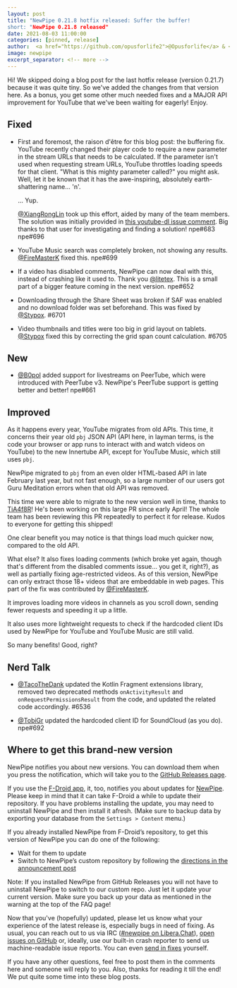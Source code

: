 ```yaml
---
layout: post
title: "NewPipe 0.21.8 hotfix released: Suffer the buffer!
short: "NewPipe 0.21.8 released"
date: 2021-08-03 11:00:00 
categories: [pinned, release]
author:  <a href="https://github.com/opusforlife2">@Opusforlife</a> & <a href="https://github.com/poolitzer">@Poolitzer</a>
image: newpipe
excerpt_separator: <!-- more -->
---
```


Hi! We skipped doing a blog post for the last hotfix release (version 0.21.7) because it was quite tiny. So we've added the changes from that version here. As a bonus, you get some other much needed fixes and a MAJOR API improvement for YouTube that we've been waiting for eagerly! Enjoy.

<!-- more -->

## Fixed

- First and foremost, the raison d'être for this blog post: the buffering fix. YouTube recently changed their player code to require a new parameter in the stream URLs that needs to be calculated. If the parameter isn't used when requesting stream URLs, YouTube throttles loading speeds for that client. "What is this mighty parameter called?" you might ask. Well, let it be known that it has the awe-inspiring, absolutely earth-shattering name... 'n'.

    ... Yup.

    [@XiangRongLin](https://github.com/XiangRongLin) took up this effort, aided by many of the team members. The solution was initially provided in [this youtube-dl issue comment](https://github.com/ytdl-org/youtube-dl/issues/29326#issuecomment-865985377). Big thanks to that user for investigating and finding a solution! npe#683 npe#696

- YouTube Music search was completely broken, not showing any results. [@FireMasterK](https://github.com/FireMasterK) fixed this. npe#699

- If a video has disabled comments, NewPipe can now deal with this, instead of crashing like it used to. Thank you [@litetex](https://github.com/litetex). This is a small part of a bigger feature coming in the next version. npe#652

- Downloading through the Share Sheet was broken if SAF was enabled and no download folder was set beforehand. This was fixed by [@Stypox](https://github.com/Stypox). #6701

- Video thumbnails and titles were too big in grid layout on tablets. [@Stypox](https://github.com/Stypox) fixed this by correcting the grid span count calculation. #6705

## New

- [@B0pol](https://github.com/B0pol) added support for livestreams on PeerTube, which were introduced with PeerTube v3. NewPipe's PeerTube support is getting better and better! npe#661

## Improved

As it happens every year, YouTube migrates from old APIs. This time, it concerns their year old `pbj` JSON API (API here, in layman terms, is the code your browser or app runs to interact with and watch videos on YouTube) to the new Innertube API, except for YouTube Music, which still uses `pbj`.

NewPipe migrated to `pbj` from an even older HTML-based API in late February last year, but not fast enough, so a large number of our users got Guru Meditation errors when that old API was removed.

This time we were able to migrate to the new version well in time, thanks to [TiA4f8R](https://github.com/TiA4f8R)! He's been working on this large PR since early April! The whole team has been reviewing this PR repeatedly to perfect it for release. Kudos to everyone for getting this shipped!

One clear benefit you may notice is that things load much quicker now, compared to the old API.

What else? It also fixes loading comments (which broke yet again, though that's different from the disabled comments issue... you get it, right?), as well as partially fixing age-restricted videos. As of this version, NewPipe can only extract those 18+ videos that are embeddable in web pages. This part of the fix was contributed by [@FireMasterK](https://github.com/FireMasterK).

It improves loading more videos in channels as you scroll down, sending fewer requests and speeding it up a little.

It also uses more lightweight requests to check if the hardcoded client IDs used by NewPipe for YouTube and YouTube Music are still valid.

So many benefits! Good, right?

## Nerd Talk

- [@TacoTheDank](https://github.com/TacoTheDank) updated the Kotlin Fragment extensions library, removed two deprecated methods `onActivityResult` and `onRequestPermissionsResult` from the code, and updated the related code accordingly. #6536

- [@TobiGr](https://github.com/TobiGr) updated the hardcoded client ID for SoundCloud (as you do). npe#692

## Where to get this brand-new version

NewPipe notifies you about new versions. You can download them when you press the notification, which will take you to the [GitHub Releases page](https://github.com/TeamNewPipe/NewPipe/releases).

If you use the [F-Droid app](https://f-droid.org/), it, too, notifies you about updates for [NewPipe](https://f-droid.org/packages/org.schabi.newpipe/).
Please keep in mind that it can take F-Droid a while to update their repository. If you have problems installing the update, you may need to uninstall NewPipe and then install it afresh. (Make sure to backup data by exporting your database from the `Settings > Content` menu.)

If you already installed NewPipe from F-Droid’s repository, to get this version of NewPipe you can do one of the following:

* Wait for them to update
* Switch to NewPipe’s custom repository by following the [directions in the announcement post](https://newpipe.net/blog/announcement/f-droid/pinned/f-droid-repo/)

Note: If you installed NewPipe from GitHub Releases you will not have to uninstall NewPipe to switch to our custom repo. Just let it update your current version.
Make sure you back up your data as mentioned in the warning at the top of the FAQ page!

Now that you've (hopefully) updated, please let us know what your experience of the latest release is, especially bugs in need of fixing. As usual, you can reach out to us via IRC ([#newpipe on Libera.Chat](https://web.libera.chat/#newpipe)), [open issues on GitHub](https://github.com/TeamNewPipe/NewPipe/issues/new) or, ideally, use our built-in crash reporter to send us machine-readable issue reports. You can even [send in fixes](https://github.com/TeamNewPipe/NewPipe/blob/dev/.github/CONTRIBUTING.md#bug-fixing) yourself.

If you have any other questions, feel free to post them in the comments here and someone will reply to you.  Also, thanks for reading it till the end! We put quite some time into these blog posts.
